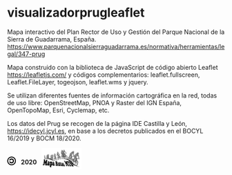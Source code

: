 # visualizadorprugleaflet

Mapa interactivo del Plan Rector de Uso y Gestión del Parque Nacional de la Sierra de Guadarrama, España. https://www.parquenacionalsierraguadarrama.es/normativa/herramientas/legal/347-prug

Mapa construido con la biblioteca de JavaScript de código abierto Leaflet https://leafletjs.com/ y códigos complementarios: leaflet.fullscreen, Leaflet.FileLayer, togeojson, leaflet.wms y jquery.

Se utilizan diferentes fuentes de información cartográfica en la red, todas de uso libre: OpenStreetMap, PNOA y Raster del IGN España, OpenTopoMap, Esri, Cyclemap, etc.

Los datos del Prug se recogen de la página IDE Castilla y León, https://idecyl.jcyl.es, en base a los decretos publicados en el BOCYL 16/2019 y BOCM 18/2020.

<img src="https://raw.githubusercontent.com/nanoflojo/MaparutasMTB/master/30px-Copyleft.png"
        style="vertical-align: middle; margin-bottom: 8px;" width="20" alt="Icono de copyleft" /> &nbsp; <b>2020</b>
      &nbsp;
      <a target="_blank" href="http://maparutasmtb.blogspot.com.es/"><img
          src="https://raw.githubusercontent.com/nanoflojo/MaparutasMTB/master/LogoMRmtbBaja.jpg"
          style="vertical-align: bottom;" height="48" alt="Logotipo de MapaRutasMTB" /></a>
